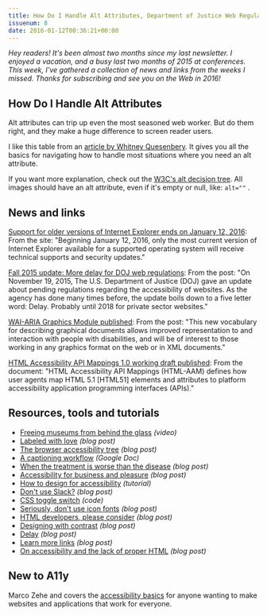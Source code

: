 ```yaml
---
title: How Do I Handle Alt Attributes, Department of Justice Web Regulations Update, Ally.js and More
issuenum: 8
date: 2016-01-12T00:36:21+00:00
---
```


_Hey readers! It's been almost two months since my last newsletter. I enjoyed a vacation, and a busy last two months of 2015 at conferences. This week, I've gathered a collection of news and links from the weeks I missed. Thanks for subscribing and see you on the Web in 2016!_

## How Do I Handle Alt Attributes

Alt attributes can trip up even the most seasoned web worker. But do them right, and they make a huge difference to screen reader users.

I like this table from an [article by Whitney Quesenbery](http://uxpamagazine.org/make-your-presentations-accessible/). It gives you all the basics for navigating how to handle most situations where you need an alt attribute.

If you want more explanation, check out the [W3C's alt decision tree](http://www.w3.org/WAI/tutorials/images/decision-tree/). All images should have an alt attribute, even if it's empty or null, like: `alt=""` .

## News and links

[Support for older versions of Internet Explorer ends on January 12, 2016](https://www.microsoft.com/en-us/WindowsForBusiness/End-of-IE-support): From the site: "Beginning January 12, 2016, only the most current version of Internet Explorer available for a supported operating system will receive technical supports and security updates."

[Fall 2015 update: More delay for DOJ web regulations](http://lflegal.com/2015/11/doj-fall-2015/): From the post: "On November 19, 2015, The U.S. Department of Justice (DOJ) gave an update about pending regulations regarding the accessibility of websites. As the agency has done many times before, the update boils down to a five letter word: Delay. Probably until 2018 for private sector websites."

[WAI-ARIA Graphics Module published](https://www.w3.org/blog/2015/12/wai-aria-graphics-module-published/): From the post: "This new vocabulary for describing graphical documents allows improved representation to and interaction with people with disabilities, and will be of interest to those working in any graphics format on the web or in XML documents."

[HTML Accessibility API Mappings 1.0 working draft published](https://www.w3.org/TR/2015/WD-html-aam-1.0-20151203/): From the document: "HTML Accessibility API Mappings (HTML-AAM) defines how user agents map HTML 5.1 \[HTML51\] elements and attributes to platform accessibility application programming interfaces (APIs)."

## Resources, tools and tutorials

* [Freeing museums from behind the glass](https://www.youtube.com/watch?v=h44hDbfUIo0) _(video)_
* [Labeled with love](https://www.aaron-gustafson.com/notebook/labeled-with-love/) _(blog post)_
* [The browser accessibility tree](https://www.paciellogroup.com/blog/2015/01/the-browser-accessibility-tree/) _(blog post)_
* [A captioning workflow](https://docs.google.com/document/d/1WGO7X9vjnnG5BxzCJGkuN_FTxvBNOGOs5FZ7clKU4iA/edit) _(Google Doc)_
* [When the treatment is worse than the disease](http://www.karlgroves.com/2015/11/13/when-the-treatment-is-worse-than-the-disease/) _(blog post)_
* [Accessibility for business and pleasure](https://www.paciellogroup.com/blog/2016/01/accessibility-for-business-and-pleasure/) _(blog post)_
* [How to design for accessibility](http://www.bbc.co.uk/gel/guidelines/how-to-design-for-accessibility) _(tutorial)_
* [Don't use Slack?](https://medium.com/hacker-daily/don-t-use-slack-8e70452f3eed) _(blog post)_
* [CSS toggle switch](https://ghinda.net/css-toggle-switch/) _(code)_
* [Seriously, don't use icon fonts](http://blog.cloudfour.com/seriously-dont-use-icon-fonts/) _(blog post)_
* [HTML developers, please consider](http://html5doctor.com/html-developers-please-consider/) _(blog post)_
* [Designing with contrast](https://24ways.org/2015/designing-with-contrast/) _(blog post)_
* [Delay](https://adactio.com/journal/10019) _(blog post)_
* [Learn more links](https://www.nngroup.com/articles/learn-more-links/) _(blog post)_
* [On accessibility and the lack of proper HTML](http://www.iandevlin.com/blog/2016/01/opinion/on-accessibility-and-the-lack-of-proper-html) _(blog post)_

## New to A11y

Marco Zehe and covers the [accessibility basics](https://www.marcozehe.de/2015/12/14/the-web-accessibility-basics/) for anyone wanting to make websites and applications that work for everyone.